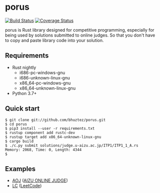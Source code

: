 # porus

[![Build Status](https://travis-ci.org/sherry255/porus.svg?branch=master)](https://travis-ci.org/sherry255/porus)
[![Coverage Status](https://coveralls.io/repos/github/sherry255/porus/badge.svg?branch=master)](https://coveralls.io/github/sherry255/porus?branch=master)

porus is Rust library designed for competitive programming, especially
for being used by solutions submitted to online judges. So that you
don't have to copy and paste library code into your solution.


## Requirements

* Rust nightly
  * i686-pc-windows-gnu
  * i686-unknown-linux-gnu
  * x86_64-pc-windows-gnu
  * x86_64-unknown-linux-gnu
* Python 3.7+


## Quick start

```console
$ git clone git://github.com/bhuztez/porus.git
$ cd porus
$ pip3 install --user -r requirements.txt
$ rustup component add rustc-dev
$ rustup target add x86_64-unknown-linux-gnu
$ cargo build
$ ./c.py submit solutions/judge.u-aizu.ac.jp/ITP1/ITP1_1_A.rs
Memory: 2068, Time: 0, Length: 4344
$
```

## Examples

* [AOJ](AOJ.md) ([AIZU ONLINE JUDGE](http://judge.u-aizu.ac.jp/onlinejudge/))
* [LC](LC.md) ([LeetCode](https://leetcode.com/))
